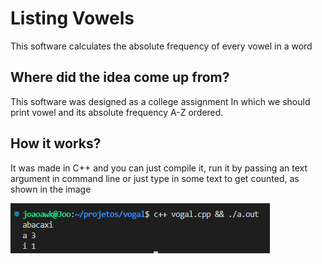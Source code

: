 # Listing Vowels

This software calculates the absolute frequency of every vowel in a word

## Where did the idea come up from?

This software was designed as a college assignment
In which we should print vowel and its absolute frequency
A-Z ordered.

## How it works?

It was made in C++ and you can just compile it, run it by passing an text argument in command line or just type in some text to get counted, as shown in the image

![Basic usage of this project](image.png)